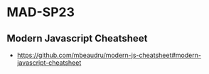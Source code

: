# MAD-SP23
## Modern Javascript Cheatsheet
- https://github.com/mbeaudru/modern-js-cheatsheet#modern-javascript-cheatsheet

